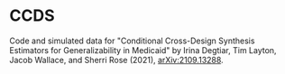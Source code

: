 # CCDS
Code and simulated data for "Conditional Cross-Design Synthesis Estimators for Generalizability in Medicaid" by Irina Degtiar, Tim Layton, Jacob Wallace, and Sherri Rose (2021), [arXiv:2109.13288](https://arxiv.org/abs/2109.13288).
